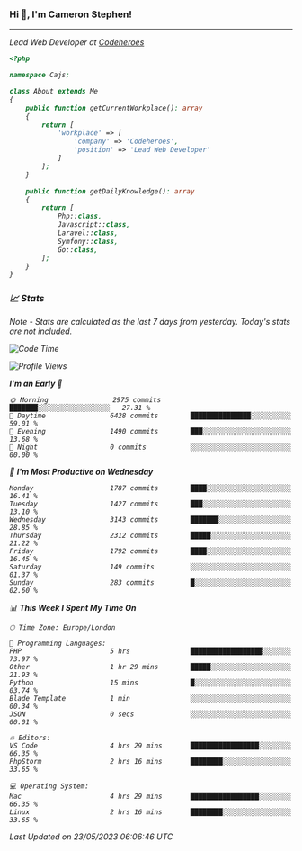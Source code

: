 ### Hi 👋, I'm Cameron Stephen!
<hr>
<p><em>Lead Web Developer at <a href="https://codeheroes.co.uk">Codeheroes</a></p>


```php
<?php

namespace Cajs;

class About extends Me
{
    public function getCurrentWorkplace(): array
    {
        return [
            'workplace' => [
                'company' => 'Codeheroes',
                'position' => 'Lead Web Developer'
            ]
        ];
    }

    public function getDailyKnowledge(): array
    {
        return [
            Php::class,
            Javascript::class,
            Laravel::class,
            Symfony::class,
            Go::class,
        ];
    }
}
```

### 📈 Stats
<p><em>Note - Stats are calculated as the last 7 days from yesterday. Today's stats are not included.</em></p>


<!--START_SECTION:waka-->
![Code Time](http://img.shields.io/badge/Code%20Time-3%2C394%20hrs%2058%20mins-blue)

![Profile Views](http://img.shields.io/badge/Profile%20Views-1-blue)

**I'm an Early 🐤** 

```text
🌞 Morning                2975 commits        ███████░░░░░░░░░░░░░░░░░░   27.31 % 
🌆 Daytime                6428 commits        ███████████████░░░░░░░░░░   59.01 % 
🌃 Evening                1490 commits        ███░░░░░░░░░░░░░░░░░░░░░░   13.68 % 
🌙 Night                  0 commits           ░░░░░░░░░░░░░░░░░░░░░░░░░   00.00 % 
```
📅 **I'm Most Productive on Wednesday** 

```text
Monday                   1787 commits        ████░░░░░░░░░░░░░░░░░░░░░   16.41 % 
Tuesday                  1427 commits        ███░░░░░░░░░░░░░░░░░░░░░░   13.10 % 
Wednesday                3143 commits        ███████░░░░░░░░░░░░░░░░░░   28.85 % 
Thursday                 2312 commits        █████░░░░░░░░░░░░░░░░░░░░   21.22 % 
Friday                   1792 commits        ████░░░░░░░░░░░░░░░░░░░░░   16.45 % 
Saturday                 149 commits         ░░░░░░░░░░░░░░░░░░░░░░░░░   01.37 % 
Sunday                   283 commits         █░░░░░░░░░░░░░░░░░░░░░░░░   02.60 % 
```


📊 **This Week I Spent My Time On** 

```text
🕑︎ Time Zone: Europe/London

💬 Programming Languages: 
PHP                      5 hrs               ██████████████████░░░░░░░   73.97 % 
Other                    1 hr 29 mins        █████░░░░░░░░░░░░░░░░░░░░   21.93 % 
Python                   15 mins             █░░░░░░░░░░░░░░░░░░░░░░░░   03.74 % 
Blade Template           1 min               ░░░░░░░░░░░░░░░░░░░░░░░░░   00.34 % 
JSON                     0 secs              ░░░░░░░░░░░░░░░░░░░░░░░░░   00.01 % 

🔥 Editors: 
VS Code                  4 hrs 29 mins       █████████████████░░░░░░░░   66.35 % 
PhpStorm                 2 hrs 16 mins       ████████░░░░░░░░░░░░░░░░░   33.65 % 

💻 Operating System: 
Mac                      4 hrs 29 mins       █████████████████░░░░░░░░   66.35 % 
Linux                    2 hrs 16 mins       ████████░░░░░░░░░░░░░░░░░   33.65 % 
```


 Last Updated on 23/05/2023 06:06:46 UTC
<!--END_SECTION:waka-->
